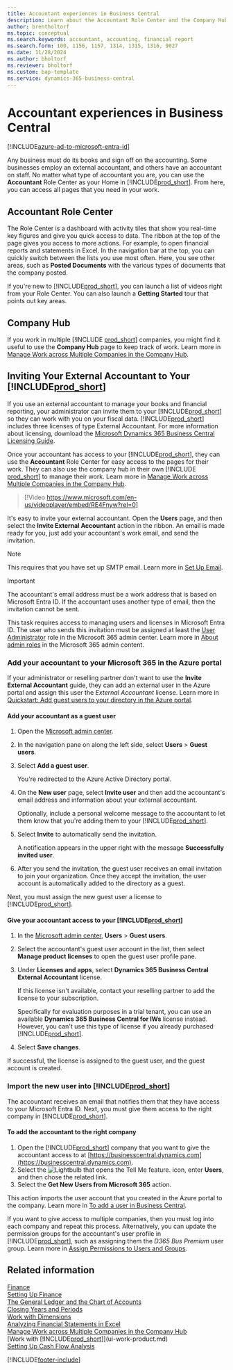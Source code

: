 ```yaml
---
title: Accountant experiences in Business Central
description: Learn about the Accountant Role Center and the Company Hub that support internal and external accountants in the client company.
author: brentholtorf
ms.topic: conceptual
ms.search.keywords: accountant, accounting, financial report
ms.search.form: 100, 1156, 1157, 1314, 1315, 1316, 9027
ms.date: 11/28/2024
ms.author: bholtorf
ms.reviewer: bholtorf
ms.custom: bap-template
ms.service: dynamics-365-business-central
---
```

# Accountant experiences in Business Central

[!INCLUDE[azure-ad-to-microsoft-entra-id](~/../shared-content/shared/azure-ad-to-microsoft-entra-id.md)]

Any business must do its books and sign off on the accounting. Some businesses employ an external accountant, and others have an accountant on staff. No matter what type of accountant you are, you can use the **Accountant** Role Center as your Home in [!INCLUDE[prod_short](includes/prod_short.md)]. From here, you can access all pages that you need in your work.  

## Accountant Role Center

The Role Center is a dashboard with activity tiles that show you real-time key figures and give you quick access to data. The ribbon at the top of the page gives you access to more actions. For example, to open financial reports and statements in Excel. In the navigation bar at the top, you can quickly switch between the lists you use most often. Here, you see other areas, such as **Posted Documents** with the various types of documents that the company posted.  

If you're new to [!INCLUDE[prod_short](includes/prod_short.md)], you can launch a list of videos right from your Role Center. You can also launch a **Getting Started** tour that points out key areas.  

## Company Hub

If you work in multiple [!INCLUDE [prod_short](includes/prod_short.md)] companies, you might find it useful to use the **Company Hub** page to keep track of work. Learn more in [Manage Work across Multiple Companies in the Company Hub](company-hub.md).  

## <a name="inviteaccountant"></a>Inviting Your External Accountant to Your [!INCLUDE[prod_short](includes/prod_short.md)]

If you use an external accountant to manage your books and financial reporting, your administrator can invite them to your [!INCLUDE[prod_short](includes/prod_short.md)] so they can work with you on your fiscal data. [!INCLUDE[prod_short](includes/prod_short.md)] includes three licenses of type External Accountant. For more information about licensing, download the [Microsoft Dynamics 365 Business Central Licensing Guide](https://go.microsoft.com/fwlink/?LinkId=866544).

Once your accountant has access to your [!INCLUDE[prod_short](includes/prod_short.md)], they can use the **Accountant** Role Center for easy access to the pages for their work. They can also use the company hub in their own [!INCLUDE [prod_short](includes/prod_short.md)] to manage their work. Learn more in [Manage Work across Multiple Companies in the Company Hub](company-hub.md).  

> [!Video https://www.microsoft.com/en-us/videoplayer/embed/RE4Fnyw?rel=0]

It's easy to invite your external accountant. Open the **Users** page, and then select the **Invite External Accountant** action in the ribbon. An email is made ready for you, just add your accountant's work email, and send the invitation.  

> [!Note]  
> This requires that you have set up SMTP email. Learn more in [Set Up Email](admin-how-setup-email.md).  

> [!IMPORTANT]  
> The accountant's email address must be a work address that is based on Microsoft Entra ID. If the accountant uses another type of email, then the invitation cannot be sent.
>
> This task requires access to managing users and licenses in Microsoft Entra ID. The user who sends this invitation must be assigned at least the [User Administrator](/entra/identity/role-based-access-control/permissions-reference#user-administrator) role in the Microsoft 365 admin center. Learn more in [About admin roles](/microsoft-365/admin/add-users/about-admin-roles) in the Microsoft 365 admin content.  

### Add your accountant to your Microsoft 365 in the Azure portal

If your administrator or reselling partner don't want to use the **Invite External Accountant** guide, they can add an external user in the Azure portal and assign this user the *External Accountant* license. Learn more in [Quickstart: Add guest users to your directory in the Azure portal](/azure/active-directory/b2b/b2b-quickstart-add-guest-users-portal).

#### Add your accountant as a guest user

1. Open the [Microsoft admin center](https://admin.microsoft.com).
1. In the navigation pane on along the left side, select **Users** > **Guest users**.
1. Select **Add a guest user**.

   You're redirected to the Azure Active Directory portal.
1. On the **New user** page, select **Invite user** and then add the accountant's email address and information about your external accountant.  

   Optionally, include a personal welcome message to the accountant to let them know that you're adding them to your [!INCLUDE[prod_short](includes/prod_short.md)].

1. Select **Invite** to automatically send the invitation.

   A notification appears in the upper right with the message **Successfully invited user**.
1. After you send the invitation, the guest user receives an email invitation to join your organization. Once they accept the invitation, the user account is automatically added to the directory as a guest.

Next, you must assign the new guest user a license to [!INCLUDE[prod_short](includes/prod_short.md)].

#### Give your accountant access to your [!INCLUDE[prod_short](includes/prod_short.md)]

1. In the [Microsoft admin center](https://admin.microsoft.com), **Users** > **Guest users**.
1. Select the accountant's guest user account in the list, then select **Manage product licenses** to open the guest user profile pane.
1. Under **Licenses and apps**, select **Dynamics 365 Business Central External Accountant** license.  

    If this license isn't available, contact your reselling partner to add the license to your subscription.

    Specifically for evaluation purposes in a trial tenant, you can use an available **Dynamics 365 Business Central for IWs** license instead. However, you can't use this type of license if you already purchased [!INCLUDE[prod_short](includes/prod_short.md)].
1. Select **Save changes**.

If successful, the license is assigned to the guest user, and the guest account is created.

### Import the new user into [!INCLUDE[prod_short](includes/prod_short.md)]

The accountant receives an email that notifies them that they have access to your Microsoft Entra ID. Next, you must give them access to the right company in [!INCLUDE[prod_short](includes/prod_short.md)].

#### To add the accountant to the right company

1. Open the [!INCLUDE[prod_short](includes/prod_short.md)] company that you want to give the accountant access to at [https://businesscentral.dynamics.com](https://businesscentral.dynamics.com).
2. Select the ![Lightbulb that opens the Tell Me feature.](media/ui-search/search_small.png "Tell me what you want to do") icon, enter **Users**, and then chose the related link.  
3. Select the **Get New Users from Microsoft 365** action.

This action imports the user account that you created in the Azure portal to the company. Learn more in [To add a user in Business Central](ui-how-users-permissions.md#adduser).  

If you want to give access to multiple companies, then you must log into each company and repeat this process. Alternatively, you can update the permission groups for the accountant's user profile in [!INCLUDE[prod_short](includes/prod_short.md)], such as assigning them the *D365 Bus Premium* user group. Learn more in [Assign Permissions to Users and Groups](ui-define-granular-permissions.md).  

## Related information

[Finance](finance.md)  
[Setting Up Finance](finance-setup-finance.md)  
[The General Ledger and the Chart of Accounts](finance-general-ledger.md)  
[Closing Years and Periods](year-close-years-periods.md)  
[Work with Dimensions](finance-dimensions.md)  
[Analyzing Financial Statements in Excel](finance-analyze-excel.md)  
[Manage Work across Multiple Companies in the Company Hub](company-hub.md)  
[Work with [!INCLUDE[prod_short](includes/prod_short.md)]](ui-work-product.md)  
[Setting Up Cash Flow Analysis](finance-setup-cash-flow-analyses.md)  


[!INCLUDE[footer-include](includes/footer-banner.md)]
